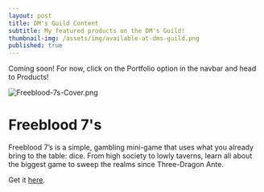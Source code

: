 ```yaml
---
layout: post
title: DM's Guild Content
subtitle: My featured products on the DM's Guild!
thumbnail-img: /assets/img/available-at-dms-guild.png
published: true
---
```


Coming soon! For now, click on the Portfolio option in the navbar and head to Products!

![Freeblood-7s-Cover.png]({{site.baseurl}}/assets/img/Freeblood-7s-Cover.png)


# Freeblood 7's

Freeblood 7’s is a simple, gambling mini-game that uses what you already bring to the table: dice. From high society to lowly taverns, learn all about the biggest game to sweep the realms since Three-Dragon Ante.

Get it [here](https://www.dmsguild.com/product/354739/Freeblood-7s).
